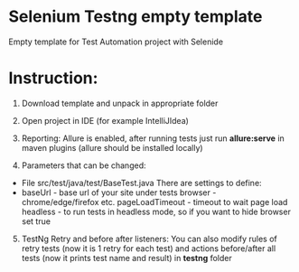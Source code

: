 # Selenium Testng empty template

Empty template for Test Automation project with Selenide

# Instruction:

1. Download template and unpack in appropriate folder

2. Open project in IDE (for example IntelliJIdea)

3. Reporting: Allure is enabled, after running tests just run **allure:serve** in maven plugins (allure should be
   installed locally)

4. Parameters that can be changed:

- File src/test/java/test/BaseTest.java There are settings to define:
- baseUrl - base url of your site under tests
  browser - chrome/edge/firefox etc.
  pageLoadTimeout - timeout to wait page load
  headless - to run tests in headless mode, so if you want to hide browser set true

5. TestNg Retry and before after listeners: You can also modify rules of retry tests (now it is 1 retry for each test)
   and actions before/after all tests (now it prints test name and result) in **testng** folder
